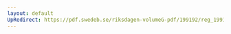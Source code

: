 ```yaml
---
layout: default
UpRedirect: https://pdf.swedeb.se/riksdagen-volumeG-pdf/199192/reg_199192/reg_199192_0038.pdf
---
```

